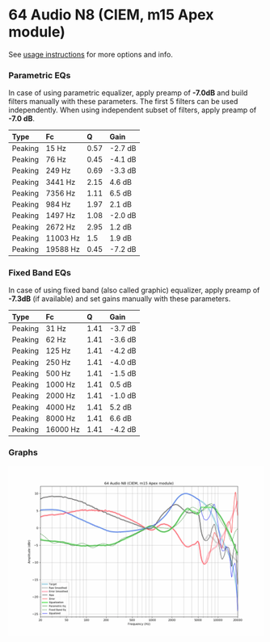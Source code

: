 # 64 Audio N8 (CIEM, m15 Apex module)
See [usage instructions](https://github.com/jaakkopasanen/AutoEq#usage) for more options and info.

### Parametric EQs
In case of using parametric equalizer, apply preamp of **-7.0dB** and build filters manually
with these parameters. The first 5 filters can be used independently.
When using independent subset of filters, apply preamp of **-7.0 dB**.

| Type    | Fc       |    Q | Gain    |
|:--------|:---------|:-----|:--------|
| Peaking | 15 Hz    | 0.57 | -2.7 dB |
| Peaking | 76 Hz    | 0.45 | -4.1 dB |
| Peaking | 249 Hz   | 0.69 | -3.3 dB |
| Peaking | 3441 Hz  | 2.15 | 4.6 dB  |
| Peaking | 7356 Hz  | 1.11 | 6.5 dB  |
| Peaking | 984 Hz   | 1.97 | 2.1 dB  |
| Peaking | 1497 Hz  | 1.08 | -2.0 dB |
| Peaking | 2672 Hz  | 2.95 | 1.2 dB  |
| Peaking | 11003 Hz | 1.5  | 1.9 dB  |
| Peaking | 19588 Hz | 0.45 | -7.2 dB |

### Fixed Band EQs
In case of using fixed band (also called graphic) equalizer, apply preamp of **-7.3dB**
(if available) and set gains manually with these parameters.

| Type    | Fc       |    Q | Gain    |
|:--------|:---------|:-----|:--------|
| Peaking | 31 Hz    | 1.41 | -3.7 dB |
| Peaking | 62 Hz    | 1.41 | -3.6 dB |
| Peaking | 125 Hz   | 1.41 | -4.2 dB |
| Peaking | 250 Hz   | 1.41 | -4.0 dB |
| Peaking | 500 Hz   | 1.41 | -1.5 dB |
| Peaking | 1000 Hz  | 1.41 | 0.5 dB  |
| Peaking | 2000 Hz  | 1.41 | -1.0 dB |
| Peaking | 4000 Hz  | 1.41 | 5.2 dB  |
| Peaking | 8000 Hz  | 1.41 | 6.6 dB  |
| Peaking | 16000 Hz | 1.41 | -4.2 dB |

### Graphs
![](./64%20Audio%20N8%20(CIEM,%20m15%20Apex%20module).png)